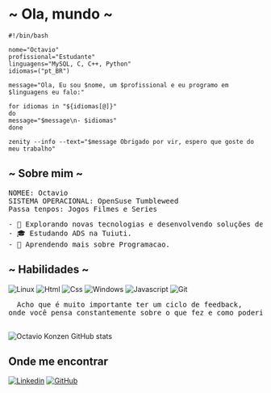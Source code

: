 <h1>~ Ola, mundo ~</h1>

```shell
#!/bin/bash

nome="Octavio"
profissional="Estudante"
linguagens="MySQL, C, C++, Python"
idiomas=("pt_BR")
 
message="Ola, Eu sou $nome, um $profissional e eu programo em $linguagens eu falo:"

for idiomas in "${idiomas[@]}"
do
message="$message\n- $idiomas"
done

zenity --info --text="$message Obrigado por vir, espero que goste do meu trabalho"

```
<h2> ~ Sobre mim ~ </h2>

<pre>
NOMEE: Octavio
SISTEMA OPERACIONAL: OpenSuse Tumbleweed
Passa tenpos: Jogos Filmes e Series
</pre>

<pre>
- 🤔 Explorando novas tecnologias e desenvolvendo soluções de software.
- 🎓 Estudando ADS na Tuiuti.
- 🌱 Aprendendo mais sobre Programacao.
</pre>



<h2> ~  Habilidades  ~</h2>

![Linux](https://img.shields.io/badge/Linux-121011?style=for-the-badge&logo=linux&logoColor=white)
![Html](https://img.shields.io/badge/HTML-121011?style=for-the-badge&logo=html5&logoColor=white)
![Css](https://img.shields.io/badge/CSS-121011?&style=for-the-badge&logo=css3&logoColor=white)
![Windows](https://img.shields.io/badge/WINDOWS-121011?style=for-the-badge&logo=windows&logoColor=white)
![Javascript](https://img.shields.io/badge/JavaScript-121011?style=for-the-badge&logo=javascript&logoColor=white)
![Git](https://img.shields.io/badge/GIT-121011?style=for-the-badge&logo=git&logoColor=white)


<pre>
  Acho que é muito importante ter um ciclo de feedback, 
onde você pensa constantemente sobre o que fez e como poderia fazer melhor.
  </pre>
  
![Octavio Konzen GitHub stats](https://github-readme-stats.vercel.app/api?username=OctavioKonzen\&rank_icon=percentile)

## Onde me encontrar

[![Linkedin](https://img.shields.io/badge/-username-blue?style=flat-square&logo=Linkedin&logoColor=white&link=Octavio)](https://www.linkedin.com/in/octavio-konzen-4684a522b/)
[![GitHub](https://img.shields.io/github/followers/iuricode?label=follow&style=social)](https://github.com/OctavioKonzen)
